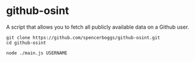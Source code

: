 # github-osint
A script that allows you to fetch all publicly available data on a Github user.

```
git clone https://github.com/spencerboggs/github-osint.git
cd github-osint
```
```
node ./main.js USERNAME
```
